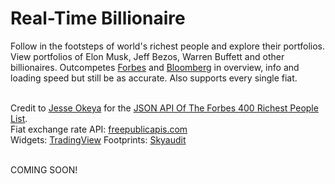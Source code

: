 # Real-Time Billionaire
Follow in the footsteps of world's richest people and explore their portfolios. View portfolios of Elon Musk, Jeff Bezos, Warren Buffett and other billionaires.
Outcompetes [Forbes](https://www.forbes.com/real-time-billionaires/) and [Bloomberg](https://www.bloomberg.com/billionaires/) in overview, info and loading speed but still be as accurate.
Also supports every single fiat.
<br><br>

Credit to [Jesse Okeya](https://github.com/jesseokeya) for the [JSON API Of The Forbes 400 Richest People List](https://github.com/jesseokeya/Forbes400).<br>
Fiat exchange rate API: [freepublicapis.com](https://www.freepublicapis.com/exchange-rate-api)<br>
Widgets: [TradingView](https://www.tradingview.com/widget-docs/widgets/)
Footprints: [Skyaudit](https://skyaudit.io/)
<br><br>

COMING SOON!
